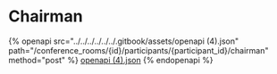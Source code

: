 # Chairman

{% openapi src="../../../../../../.gitbook/assets/openapi (4).json" path="/conference_rooms/{id}/participants/{participant_id}/chairman" method="post" %}
[openapi (4).json](<../../../../../../.gitbook/assets/openapi (4).json>)
{% endopenapi %}
